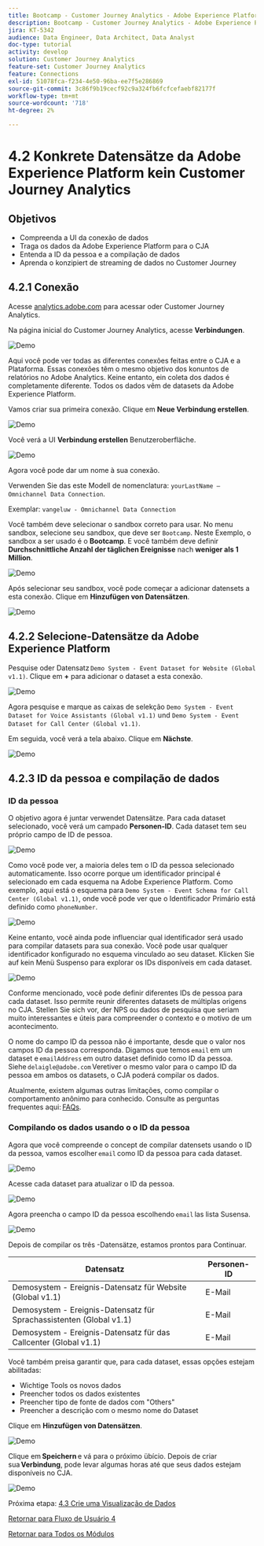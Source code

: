 ```yaml
---
title: Bootcamp - Customer Journey Analytics - Adobe Experience Platform-Datensätze in Customer Journey Analytics verbinden - Brasilien
description: Bootcamp - Customer Journey Analytics - Adobe Experience Platform-Datensätze in Customer Journey Analytics verbinden - Brasilien
jira: KT-5342
audience: Data Engineer, Data Architect, Data Analyst
doc-type: tutorial
activity: develop
solution: Customer Journey Analytics
feature-set: Customer Journey Analytics
feature: Connections
exl-id: 51078fca-f234-4e50-96ba-ee7f5e286869
source-git-commit: 3c86f9b19cecf92c9a324fb6fcfcefaebf82177f
workflow-type: tm+mt
source-wordcount: '718'
ht-degree: 2%

---
```


# 4.2 Konkrete Datensätze da Adobe Experience Platform kein Customer Journey Analytics

## Objetivos

- Compreenda a UI da conexão de dados
- Traga os dados da Adobe Experience Platform para o CJA
- Entenda a ID da pessoa e a compilação de dados
- Aprenda o konzipiert de streaming de dados no Customer Journey

## 4.2.1 Conexão

Acesse [analytics.adobe.com](https://analytics.adobe.com) para acessar oder Customer Journey Analytics.

Na página inicial do Customer Journey Analytics, acesse **Verbindungen**.

![Demo](./images/cja2.png)

Aqui você pode ver todas as diferentes conexões feitas entre o CJA e a Plataforma. Essas conexões têm o mesmo objetivo dos konuntos de relatórios no Adobe Analytics. Keine entanto, ein coleta dos dados é completamente diferente. Todos os dados vêm de datasets da Adobe Experience Platform.

Vamos criar sua primeira conexão. Clique em **Neue Verbindung erstellen**.

![Demo](./images/cja4.png)

Você verá a UI **Verbindung erstellen** Benutzeroberfläche.

![Demo](./images/cja5.png)

Agora você pode dar um nome à sua conexão.

Verwenden Sie das este Modell de nomenclatura: `yourLastName – Omnichannel Data Connection`.

Exemplar: `vangeluw - Omnichannel Data Connection`

Você também deve selecionar o sandbox correto para usar. No menu sandbox, selecione seu sandbox, que deve ser `Bootcamp`. Neste Exemplo, o sandbox a ser usado é o **Bootcamp**. E você também deve definir **Durchschnittliche Anzahl der täglichen Ereignisse** nach **weniger als 1 Million**.

![Demo](./images/cjasb.png)

Após selecionar seu sandbox, você pode começar a adicionar datensets a esta conexão. Clique em **Hinzufügen von Datensätzen**.

![Demo](./images/cjasb1.png)

## 4.2.2 Selecione-Datensätze da Adobe Experience Platform

Pesquise oder Datensatz `Demo System - Event Dataset for Website (Global v1.1)`. Clique em **+** para adicionar o dataset a esta conexão.

![Demo](./images/cja7.png)

Agora pesquise e marque as caixas de selekção `Demo System - Event Dataset for Voice Assistants (Global v1.1)` und `Demo System - Event Dataset for Call Center (Global v1.1)`.

Em seguida, você verá a tela abaixo. Clique em **Nächste**.

![Demo](./images/cja9.png)

## 4.2.3 ID da pessoa e compilação de dados

### ID da pessoa

O objetivo agora é juntar verwendet Datensätze. Para cada dataset selecionado, você verá um campado **Personen-ID**. Cada dataset tem seu próprio campo de ID de pessoa.

![Demo](./images/cja11.png)

Como você pode ver, a maioria deles tem o ID da pessoa selecionado automaticamente. Isso ocorre porque um identificador principal é selecionado em cada esquema na Adobe Experience Platform. Como exemplo, aqui está o esquema para `Demo System - Event Schema for Call Center (Global v1.1)`, onde você pode ver que o Identificador Primário está definido como `phoneNumber`.

![Demo](./images/cja13.png)

Keine entanto, você ainda pode influenciar qual identificador será usado para compilar datasets para sua conexão. Você pode usar qualquer identificador konfigurado no esquema vinculado ao seu dataset. Klicken Sie auf kein Menü Suspenso para explorar os IDs disponíveis em cada dataset.

![Demo](./images/cja14.png)

Conforme mencionado, você pode definir diferentes IDs de pessoa para cada dataset. Isso permite reunir diferentes datasets de múltiplas origens no CJA. Stellen Sie sich vor, der NPS ou dados de pesquisa que seriam muito interessantes e úteis para compreender o contexto e o motivo de um acontecimento.

O nome do campo ID da pessoa não é importante, desde que o valor nos campos ID da pessoa corresponda. Digamos que temos `email` em um dataset e `emailAddress` em outro dataset definido como ID da pessoa. Siehe `delaigle@adobe.com` Veretiver o mesmo valor para o campo ID da pessoa em ambos os datasets, o CJA poderá compilar os dados.

Atualmente, existem algumas outras limitações, como compilar o comportamento anônimo para conhecido. Consulte as perguntas frequentes aqui: [FAQs](https://experienceleague.adobe.com/docs/analytics-platform/using/cja-overview/cja-faq.html?lang=de).


### Compilando os dados usando o o ID da pessoa

Agora que você compreende o concept de compilar datensets usando o ID da pessoa, vamos escolher `email` como ID da pessoa para cada dataset.

![Demo](./images/cja15.png)

Acesse cada dataset para atualizar o ID da pessoa.

![Demo](./images/cja12a.png)

Agora preencha o campo ID da pessoa escolhendo `email` las lista Susensa.

![Demo](./images/cja17.png)

Depois de compilar os três -Datensätze, estamos prontos para Continuar.

| Datensatz | Personen-ID |
| ----------------- |-------------| 
| Demosystem - Ereignis-Datensatz für Website (Global v1.1) | E-Mail |
| Demosystem - Ereignis-Datensatz für Sprachassistenten (Global v1.1) | E-Mail |
| Demosystem - Ereignis-Datensatz für das Callcenter (Global v1.1) | E-Mail |

Você também preisa garantir que, para cada dataset, essas opções estejam abilitadas:

- Wichtige Tools os novos dados
- Preencher todos os dados existentes
- Preencher tipo de fonte de dados com &quot;Others&quot;
- Preencher a descrição com o mesmo nome do Dataset

Clique em **Hinzufügen von Datensätzen**.

![Demo](./images/cja16.png)

Clique em **Speichern** e vá para o próximo übício. Depois de criar sua **Verbindung**, pode levar algumas horas até que seus dados estejam disponíveis no CJA.

![Demo](./images/cja20.png)

Próxima etapa: [4.3 Crie uma Visualização de Dados](./ex3.md)

[Retornar para Fluxo de Usuário 4](./uc4.md)

[Retornar para Todos os Módulos](./../../overview.md)
